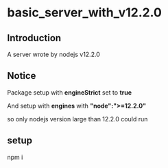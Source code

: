 # basic_server_with_v12.2.0

## Introduction

  A server wrote by nodejs v12.2.0

## Notice

  Package setup with <strong>engineStrict</strong> set to <b>true</b>

  And setup with <strong>engines</strong>
  with <b>"node":">=12.2.0"</b>

  so only nodejs version large than 12.2.0 could run

## setup 

  npm i


